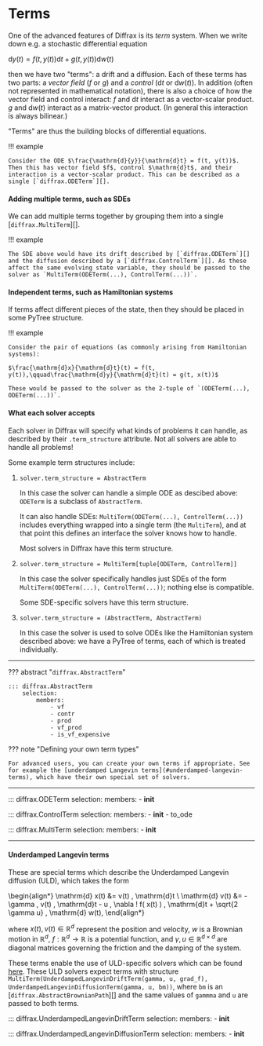 # Terms

One of the advanced features of Diffrax is its *term* system. When we write down e.g. a stochastic differential equation

$\mathrm{d}y(t) = f(t, y(t))\mathrm{d}t + g(t, y(t))\mathrm{d}w(t)$

then we have two "terms": a drift and a diffusion. Each of these terms has two parts: a *vector field* ($f$ or $g$) and a *control* ($\mathrm{d}t$ or $\mathrm{d}w(t)$). In addition (often not represented in mathematical notation), there is also a choice of how the vector field and control interact: $f$ and $\mathrm{d}t$ interact as a vector-scalar product. $g$ and $\mathrm{d}w(t)$ interact as a matrix-vector product. (In general this interaction is always bilinear.)

"Terms" are thus the building blocks of differential equations.

!!! example

    Consider the ODE $\frac{\mathrm{d}{y}}{\mathrm{d}t} = f(t, y(t))$. Then this has vector field $f$, control $\mathrm{d}t$, and their interaction is a vector-scalar product. This can be described as a single [`diffrax.ODETerm`][].

#### Adding multiple terms, such as SDEs

We can add multiple terms together by grouping them into a single [`diffrax.MultiTerm`][].

!!! example

    The SDE above would have its drift described by [`diffrax.ODETerm`][] and the diffusion described by a [`diffrax.ControlTerm`][]. As these affect the same evolving state variable, they should be passed to the solver as `MultiTerm(ODETerm(...), ControlTerm(...))`.

#### Independent terms, such as Hamiltonian systems

If terms affect different pieces of the state, then they should be placed in some PyTree structure.

!!! example

    Consider the pair of equations (as commonly arising from Hamiltonian systems):

    $\frac{\mathrm{d}x}{\mathrm{d}t}(t) = f(t, y(t)),\qquad\frac{\mathrm{d}y}{\mathrm{d}t}(t) = g(t, x(t))$

    These would be passed to the solver as the 2-tuple of `(ODETerm(...), ODETerm(...))`.

#### What each solver accepts

Each solver in Diffrax will specify what kinds of problems it can handle, as described by their `.term_structure` attribute. Not all solvers are able to handle all problems!

Some example term structures include:

1. `solver.term_structure = AbstractTerm`

    In this case the solver can handle a simple ODE as descibed above: `ODETerm` is a subclass of `AbstractTerm`.

    It can also handle SDEs: `MultiTerm(ODETerm(...), ControlTerm(...))` includes everything wrapped into a single term (the `MultiTerm`), and at that point this defines an interface the solver knows how to handle.

    Most solvers in Diffrax have this term structure.

2. `solver.term_structure = MultiTerm[tuple[ODETerm, ControlTerm]]`

    In this case the solver specifically handles just SDEs of the form `MultiTerm(ODETerm(...), ControlTerm(...))`; nothing else is compatible.

    Some SDE-specific solvers have this term structure.

3. `solver.term_structure = (AbstractTerm, AbstractTerm)`

    In this case the solver is used to solve ODEs like the Hamiltonian system described above: we have a PyTree of terms, each of which is treated individually.

---

??? abstract "`diffrax.AbstractTerm`"

    ::: diffrax.AbstractTerm
        selection:
            members:
                - vf
                - contr
                - prod
                - vf_prod
                - is_vf_expensive

??? note "Defining your own term types"

    For advanced users, you can create your own terms if appropriate. See for example the [underdamped Langevin terms](#underdamped-langevin-terms), which have their own special set of solvers.


---

::: diffrax.ODETerm
    selection:
        members:
            - __init__

::: diffrax.ControlTerm
    selection:
        members:
            - __init__
            - to_ode

::: diffrax.MultiTerm
    selection:
        members:
            - __init__


---

#### Underdamped Langevin terms

These are special terms which describe the Underdamped Langevin diffusion (ULD),
which takes the form 

\begin{align*}
    \mathrm{d} x(t) &= v(t) \, \mathrm{d}t \\
    \mathrm{d} v(t) &= - \gamma \, v(t) \, \mathrm{d}t - u \,
    \nabla \! f( x(t) ) \, \mathrm{d}t + \sqrt{2 \gamma u} \, \mathrm{d} w(t),
\end{align*}

where $x(t), v(t) \in \mathbb{R}^d$ represent the position
and velocity, $w$ is a Brownian motion in $\mathbb{R}^d$,
$f: \mathbb{R}^d \rightarrow \mathbb{R}$ is a potential function, and
$\gamma , u \in \mathbb{R}^{d \times d}$ are diagonal matrices governing
the friction and the damping of the system.

These terms enable the use of ULD-specific solvers which can be found 
[here](./solvers/sde_solvers.md#underdamped-langevin-solvers). These ULD solvers expect
terms with structure `MultiTerm(UnderdampedLangevinDriftTerm(gamma, u, grad_f), UnderdampedLangevinDiffusionTerm(gamma, u, bm))`,
where `bm` is an [`diffrax.AbstractBrownianPath`][] and the same values of `gammma` and `u` are passed to both terms.

::: diffrax.UnderdampedLangevinDriftTerm
    selection:
        members:
            - __init__

::: diffrax.UnderdampedLangevinDiffusionTerm
    selection:
        members:
            - __init__